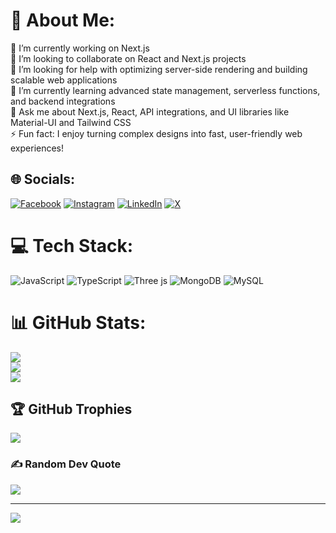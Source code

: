 # 💫 About Me:
🔭 I’m currently working on Next.js<br>👯 I’m looking to collaborate on React and Next.js projects<br>🤝 I’m looking for help with optimizing server-side rendering and building scalable web applications<br>🌱 I’m currently learning advanced state management, serverless functions, and backend integrations<br>💬 Ask me about Next.js, React, API integrations, and UI libraries like Material-UI and Tailwind CSS<br>⚡ Fun fact: I enjoy turning complex designs into fast, user-friendly web experiences!


## 🌐 Socials:
[![Facebook](https://img.shields.io/badge/Facebook-%231877F2.svg?logo=Facebook&logoColor=white)](https://facebook.com/rajput_zaeem) [![Instagram](https://img.shields.io/badge/Instagram-%23E4405F.svg?logo=Instagram&logoColor=white)](https://instagram.com/rajput_zaeem) [![LinkedIn](https://img.shields.io/badge/LinkedIn-%230077B5.svg?logo=linkedin&logoColor=white)](https://linkedin.com/in/rajput_zaeem) [![X](https://img.shields.io/badge/X-black.svg?logo=X&logoColor=white)](https://x.com/rajput_zaeem) 

# 💻 Tech Stack:
![JavaScript](https://img.shields.io/badge/javascript-%23323330.svg?style=for-the-badge&logo=javascript&logoColor=%23F7DF1E) ![TypeScript](https://img.shields.io/badge/typescript-%23007ACC.svg?style=for-the-badge&logo=typescript&logoColor=white) ![Three js](https://img.shields.io/badge/threejs-black?style=for-the-badge&logo=three.js&logoColor=white) ![MongoDB](https://img.shields.io/badge/MongoDB-%234ea94b.svg?style=for-the-badge&logo=mongodb&logoColor=white) ![MySQL](https://img.shields.io/badge/mysql-4479A1.svg?style=for-the-badge&logo=mysql&logoColor=white)
# 📊 GitHub Stats:
![](https://github-readme-stats.vercel.app/api?username=zaeemrajput274&theme=dark&hide_border=true&include_all_commits=false&count_private=true)<br/>
![](https://github-readme-streak-stats.herokuapp.com/?user=zaeemrajput274&theme=dark&hide_border=true)<br/>
![](https://github-readme-stats.vercel.app/api/top-langs/?username=zaeemrajput274&theme=dark&hide_border=true&include_all_commits=false&count_private=true&layout=compact)

## 🏆 GitHub Trophies
![](https://github-profile-trophy.vercel.app/?username=zaeemrajput274&theme=radical&no-frame=false&no-bg=false&margin-w=4)

### ✍️ Random Dev Quote
![](https://quotes-github-readme.vercel.app/api?type=horizontal&theme=radical)

---
[![](https://visitcount.itsvg.in/api?id=zaeemrajput274&icon=0&color=0)](https://visitcount.itsvg.in)

<!-- Proudly created with GPRM ( https://gprm.itsvg.in ) -->
